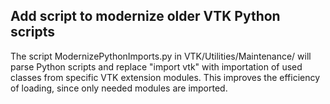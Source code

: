 ## Add script to modernize older VTK Python scripts

The script ModernizePythonImports.py in VTK/Utilities/Maintenance/
will parse Python scripts and replace "import vtk" with importation
of used classes from specific VTK extension modules.  This improves
the efficiency of loading, since only needed modules are imported.
